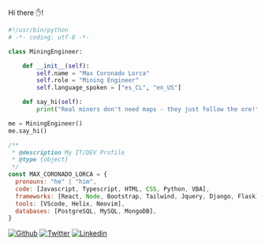 Hi there ✋!

```python
#!/usr/bin/python
# -*- coding: utf-8 -*-

class MiningEngineer:

    def __init__(self):
        self.name = "Max Coronado Lorca"
        self.role = "Mining Engineer"
        self.language_spoken = ["es_CL", "en_US"]

    def say_hi(self):
        print("Real miners don't need maps - they just follow the ore!")

me = MiningEngineer()
me.say_hi()
```

```javascript
/**
 * @description My IT/DEV Profile
 * @type {object}
 */
const MAX_CORONADO_LORCA = {
  pronouns: "he" | "him",
  code: [Javascript, Typescript, HTML, CSS, Python, VBA],
  frameworks: [React, Node, Bootstrap, Tailwind, Jquery, Django, Flask],
  tools: [VScode, Helix, Neovim],
  databases: [PostgreSQL, MySQL, MongoDB],
}
```

[<img alt="Github" src="https://img.shields.io/badge/GitHub-333.svg?&style=for-the-badge&logo=Github&logoColor=white" />](https://github.com/maxcoronadolorca) [<img alt="Twitter" src="https://img.shields.io/badge/twitter-1DA1F2.svg?&style=for-the-badge&logo=twitter&logoColor=white" />](https://twitter.com/0x0012_) [<img alt="Linkedin" src="https://img.shields.io/badge/linkedin-0e76a8.svg?&style=for-the-badge&logo=linkedin&logoColor=white" />](https://www.linkedin.com/in/maxcoronadolorca)
